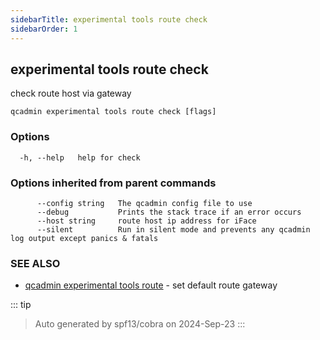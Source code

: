 ```yaml
---
sidebarTitle: experimental tools route check
sidebarOrder: 1
---
```


## experimental tools route check

check route host via gateway

```
qcadmin experimental tools route check [flags]
```

### Options

```
  -h, --help   help for check
```

### Options inherited from parent commands

```
      --config string   The qcadmin config file to use
      --debug           Prints the stack trace if an error occurs
      --host string     route host ip address for iFace
      --silent          Run in silent mode and prevents any qcadmin log output except panics & fatals
```

### SEE ALSO

* [qcadmin experimental tools route](experimental_tools_route.md)	 - set default route gateway

::: tip
>Auto generated by spf13/cobra on 2024-Sep-23
:::